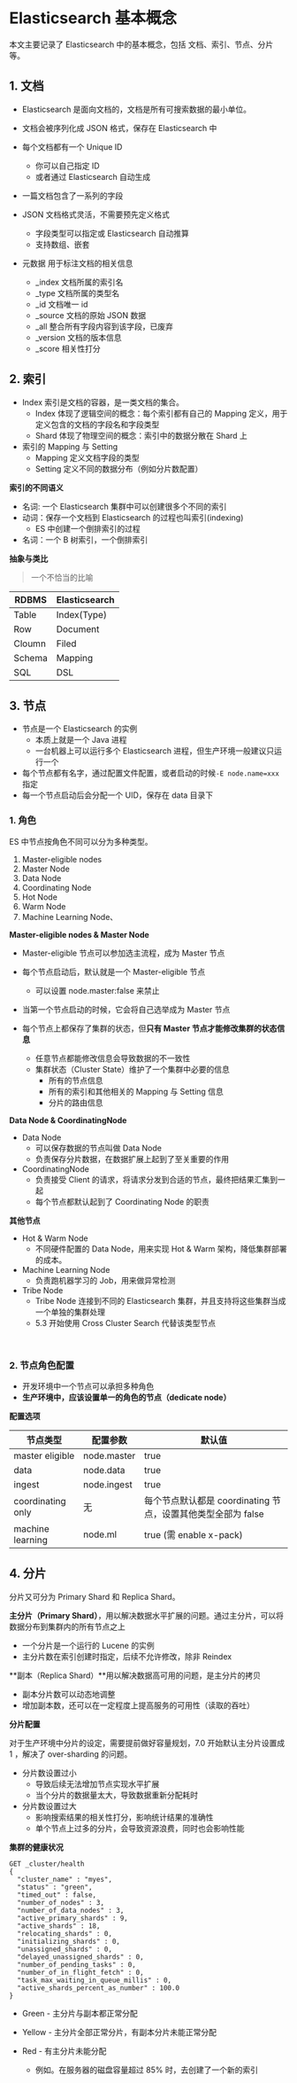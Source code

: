 # Elasticsearch 基本概念

本文主要记录了 Elasticsearch 中的基本概念，包括 文档、索引、节点、分片等。



## 1. 文档

* Elasticsearch 是面向文档的，文档是所有可搜索数据的最小单位。

* 文档会被序列化成 JSON 格式，保存在 Elasticsearch 中

* 每个文档都有一个 Unique ID

  * 你可以自己指定 ID
  * 或者通过 Elasticsearch 自动生成

* 一篇文档包含了一系列的字段

* JSON 文档格式灵活，不需要预先定义格式

  * 字段类型可以指定或 Elasticsearch 自动推算
  * 支持数组、嵌套

* 元数据 用于标注文档的相关信息

  * _index 文档所属的索引名
  * _type 文档所属的类型名
  * _id 文档唯一 id
  * _source 文档的原始 JSON 数据
  * _all 整合所有字段内容到该字段，已废弃
  * _version 文档的版本信息
  * _score 相关性打分

  

## 2. 索引

* Index 索引是文档的容器，是一类文档的集合。
  * Index 体现了逻辑空间的概念：每个索引都有自己的 Mapping 定义，用于定义包含的文档的字段名和字段类型
  * Shard 体现了物理空间的概念：索引中的数据分散在 Shard 上
* 索引的 Mapping 与 Setting
  * Mapping 定义文档字段的类型
  * Setting 定义不同的数据分布（例如分片数配置）

**索引的不同语义**

* 名词: 一个 Elasticsearch 集群中可以创建很多个不同的索引
* 动词：保存一个文档到 Elasticsearch 的过程也叫索引(indexing)
  * ES 中创建一个倒排索引的过程
* 名词：一个 B 树索引，一个倒排索引

**抽象与类比**

> 一个不恰当的比喻

| RDBMS  | Elasticsearch |
| ------ | ------------- |
| Table  | Index(Type)   |
| Row    | Document      |
| Cloumn | Filed         |
| Schema | Mapping       |
| SQL    | DSL           |



## 3. 节点

* 节点是一个 Elasticsearch 的实例
  * 本质上就是一个 Java 进程
  * 一台机器上可以运行多个 Elasticsearch 进程，但生产环境一般建议只运行一个
* 每个节点都有名字，通过配置文件配置，或者启动的时候`-E node.name=xxx` 指定
* 每一个节点启动后会分配一个 UID，保存在 data 目录下 



### 1. 角色

ES 中节点按角色不同可以分为多种类型。

1. Master-eligible nodes
2. Master Node
3. Data Node
4. Coordinating Node
5. Hot Node
6. Warm Node
7. Machine Learning Node、



**Master-eligible nodes & Master Node**

* Master-eligible 节点可以参加选主流程，成为 Master 节点

* 每个节点启动后，默认就是一个 Master-eligible 节点
  * 可以设置 node.master:false 来禁止
* 当第一个节点启动的时候，它会将自己选举成为 Master 节点
* 每个节点上都保存了集群的状态，但**只有 Master 节点才能修改集群的状态信息**
  * 任意节点都能修改信息会导致数据的不一致性
  * 集群状态（Cluster State）维护了一个集群中必要的信息
    * 所有的节点信息
    * 所有的索引和其他相关的 Mapping 与 Setting 信息
    * 分片的路由信息

**Data Node & CoordinatingNode**

* Data Node
  * 可以保存数据的节点叫做 Data Node
  * 负责保存分片数据，在数据扩展上起到了至关重要的作用
* CoordinatingNode
  * 负责接受 Client 的请求，将请求分发到合适的节点，最终把结果汇集到一起
  * 每个节点都默认起到了 Coordinating Node 的职责

**其他节点**

* Hot & Warm Node
  * 不同硬件配置的 Data Node，用来实现 Hot & Warm 架构，降低集群部署的成本。
* Machine Learning Node
  * 负责跑机器学习的 Job，用来做异常检测
* Tribe Node
  *  Tribe Node 连接到不同的 Elasticsearch 集群，并且支持将这些集群当成一个单独的集群处理
  * 5.3 开始使用 Cross Cluster Search 代替该类型节点

​	

### 2. 节点角色配置

* 开发环境中一个节点可以承担多种角色
* **生产环境中，应该设置单一的角色的节点（dedicate node）**

**配置选项**

| 节点类型          | 配置参数    | 默认值                                                       |
| ----------------- | ----------- | ------------------------------------------------------------ |
| master eligible   | node.master | true                                                         |
| data              | node.data   | true                                                         |
| ingest            | node.ingest | true                                                         |
| coordinating only | 无          | 每个节点默认都是 coordinating 节点，设置其他类型全部为 false |
| machine learning  | node.ml     | true (需 enable x-pack)                                      |



## 4. 分片

分片又可分为 Primary Shard 和 Replica Shard。



**主分片（Primary Shard）**，用以解决数据水平扩展的问题。通过主分片，可以将数据分布到集群内的所有节点之上

* 一个分片是一个运行的 Lucene 的实例
* 主分片数在索引创建时指定，后续不允许修改，除非 Reindex



**副本（Replica Shard）**用以解决数据高可用的问题，是主分片的拷贝

* 副本分片数可以动态地调整
* 增加副本数，还可以在一定程度上提高服务的可用性（读取的吞吐）

**分片配置**

对于生产环境中分片的设定，需要提前做好容量规划，7.0 开始默认主分片设置成1 ，解决了 over-sharding 的问题。

* 分片数设置过小
  * 导致后续无法增加节点实现水平扩展
  * 当个分片的数据量太大，导致数据重新分配耗时
* 分片数设置过大
  * 影响搜索结果的相关性打分，影响统计结果的准确性
  * 单个节点上过多的分片，会导致资源浪费，同时也会影响性能

**集群的健康状况**

```http
GET _cluster/health
{
  "cluster_name" : "myes",
  "status" : "green",
  "timed_out" : false,
  "number_of_nodes" : 3,
  "number_of_data_nodes" : 3,
  "active_primary_shards" : 9,
  "active_shards" : 18,
  "relocating_shards" : 0,
  "initializing_shards" : 0,
  "unassigned_shards" : 0,
  "delayed_unassigned_shards" : 0,
  "number_of_pending_tasks" : 0,
  "number_of_in_flight_fetch" : 0,
  "task_max_waiting_in_queue_millis" : 0,
  "active_shards_percent_as_number" : 100.0
}
```

* Green - 主分片与副本都正常分配

* Yellow - 主分片全部正常分片，有副本分片未能正常分配

* Red - 有主分片未能分配
  * 例如。在服务器的磁盘容量超过 85% 时，去创建了一个新的索引
